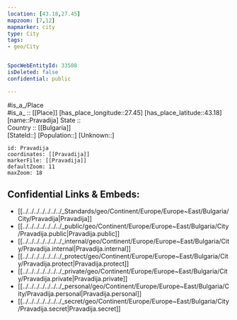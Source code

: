 ```yaml
---
location: [43.18,27.45] 
mapzoom: [7,12] 
mapmarker: city 
type: City
tags:
- geo/City


SpocWebEntityId: 33508
isDeleted: false
confidential: public

---
```

#is_a_/Place  
#is_a_ :: [[Place]] 
[has_place_longitude::27.45] 
[has_place_latitude::43.18] 
[name::Pravadija] 
State ::  
Country :: [[Bulgaria]]  
[StateId::] 
[Population::] 
[Unknown::] 


```leaflet
id: Pravadija
coordinates: [[Pravadija]] 
markerFile: [[Pravadija]] 
defaultZoom: 11 
maxZoom: 18
```


## Confidential Links & Embeds: 
- [[../../../../../../../_Standards/geo/Continent/Europe/Europe~East/Bulgaria/City/Pravadija|Pravadija]] 
- [[../../../../../../../_public/geo/Continent/Europe/Europe~East/Bulgaria/City/Pravadija.public|Pravadija.public]] 
- [[../../../../../../../_internal/geo/Continent/Europe/Europe~East/Bulgaria/City/Pravadija.internal|Pravadija.internal]] 
- [[../../../../../../../_protect/geo/Continent/Europe/Europe~East/Bulgaria/City/Pravadija.protect|Pravadija.protect]] 
- [[../../../../../../../_private/geo/Continent/Europe/Europe~East/Bulgaria/City/Pravadija.private|Pravadija.private]] 
- [[../../../../../../../_personal/geo/Continent/Europe/Europe~East/Bulgaria/City/Pravadija.personal|Pravadija.personal]] 
- [[../../../../../../../_secret/geo/Continent/Europe/Europe~East/Bulgaria/City/Pravadija.secret|Pravadija.secret]] 
